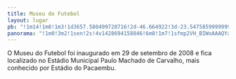 ```yaml
---
title: Museu do Futebol
layout: lugar
pb: "!1m14!1m8!1m3!1d3657.580499720716!2d-46.664922!3d-23.547585999999995!3m2!1i1024!2i768!4f13.1!3m3!1m2!1s0x94ce5825daacb07f%3A0xcfdec9e87c999ece!2sMuseu+do+Futebol!5e0!3m2!1sen!2sbr!4v1427340977277"
panorama: "!1m0!3m2!1sen!2s!4v1428694158846!6m8!1m7!1sfmp2VH_BIWoAAAQYany_Sw!2m2!1d-23.54708!2d-46.665257!3f225.6355699381408!4f19.86735723559633!5f0.7820865974627469"
---
```

O Museu do Futebol foi inaugurado em <time datetime="2008-09-29">29 de setembro de 2008</time> e fica localizado no Estádio Municipal Paulo Machado de Carvalho, mais conhecido por Estádio do Pacaembu.